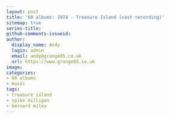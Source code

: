 ```yaml
---
layout: post
title: '60 albums: 1974 - Treasure Island (cast recording)'
sitemap: true
series-title:
github-comments-issueid:
author:
  display_name: Andy
  login: admin
  email: andy@grange85.co.uk
  url: https://www.grange85.co.uk
image:
categories:
- 60 albums
- music
tags:
- treasure island
- spike milligan
- bernard miles
---
```

